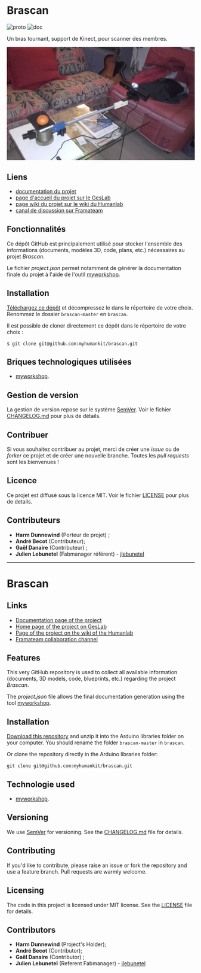 # Brascan
![proto](https://img.shields.io/badge/proto-en%20cours-orange.svg "proto")
![doc](https://img.shields.io/badge/doc-en%20cours-orange.svg "doc")

Un bras tournant, support de Kinect, pour scanner des membres.

![Brascan](images/20190206_175933.jpg)

## Liens
 * [documentation du projet](https://docs.humanlab.me/myhumankit/brascan)
 * [page d'accueil du projet sur le GesLab](https://rennes.humanlab.me/projet/brascan/)
 * [page wiki du projet sur le wiki du Humanlab](http://wikilab.myhumankit.org/index.php?title=Projets:Brascan)
 * [canal de discussion sur Framateam](https://framateam.org/myhumankit/channels/brascan)

## Fonctionnalités
Ce dépôt GitHub est principalement utilisé pour stocker l'ensemble des informations (documents, modèles 3D, code, plans, etc.) nécessaires au projet _Brascan_.

Le fichier _project.json_ permet notamment de générer la documentation finale du projet à l'aide de l'outil [myworkshop](https://github.com/myhumankit/myworkshop).

## Installation
[Téléchargez ce dépôt](https://github.com/myhumankit/brascan/archive/master.zip) et décompressez le dans le répertoire de votre choix. Renommez le dossier `brascan-master` en `brascan`.

Il est possible de cloner directement ce dépôt dans le répertoire de votre choix :

```
$ git clone git@github.com:myhumankit/brascan.git
```

## Briques technologiques utilisées
 * [myworkshop](https://github.com/myhumankit/myworkshop).

## Gestion de version
La gestion de version repose sur le système [SemVer](http://semver.org/). Voir le fichier [CHANGELOG.md](CHANGELOG.md) pour plus de détails.

## Contribuer
Si vous souhaitez contribuer au projet, merci de créer une _issue_ ou de _forker_ ce projet et de créer une nouvelle branche. Toutes les _pull requests_ sont les bienvenues !

## Licence
Ce projet est diffusé sous la licence MIT. Voir le fichier [LICENSE](LICENSE) pour plus de details.

## Contributeurs
 * **Harm Dunnewind** (Porteur de projet) ;
 * **André Becot** (Contributeur);
 * **Gaël Danaire** (Contributeur) ;
 * **Julien Lebunetel** (Fabmanager référent) - [jlebunetel](https://github.com/jlebunetel)

---

# Brascan

## Links
 * [Documentation page of the project](https://docs.humanlab.me/myhumankit/brascan)
 * [Home page of the project on GesLab](https://rennes.humanlab.me/projet/brascan/)
 * [Page of the project on the wiki of the Humanlab](http://wikilab.myhumankit.org/index.php?title=Projets:Brascan)
 * [Framateam collaboration channel](https://framateam.org/myhumankit/channels/brascan)

## Features
This very GitHub repository is used to collect all available information (documents, 3D models, code, blueprints, etc.) regarding the project _Brascan_.

The _project.json_ file allows the final documentation generation using the tool [myworkshop](https://github.com/myhumankit/myworkshop).

## Installation
[Download this repository](https://github.com/myhumankit/brascan/archive/master.zip) and unzip it into the Arduino libraries folder on your computer. You should rename the folder `brascan-master` in `brascan`.

Or clone the repository directly in the Arduino libraries folder:

```
git clone git@github.com:myhumankit/brascan.git
```

## Technologie used
 * [myworkshop](https://github.com/myhumankit/myworkshop).

## Versioning
We use [SemVer](http://semver.org/) for versioning. See the [CHANGELOG.md](CHANGELOG.md) file for details.

## Contributing
If you'd like to contribute, please raise an issue or fork the repository and use a feature branch. Pull requests are warmly welcome.

## Licensing
The code in this project is licensed under MIT license. See the [LICENSE](LICENSE) file for details.

## Contributors
 * **Harm Dunnewind** (Project's Holder);
 * **André Becot** (Contributor);
 * **Gaël Danaire** (Contributor) ;
 * **Julien Lebunetel** (Referent Fabmanager) - [jlebunetel](https://github.com/jlebunetel)
